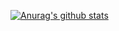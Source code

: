 [![Anurag's github stats](https://github-readme-stats.vercel.app/api?Ignaciox=anuraghazra)](https://github.com/anuraghazra/github-readme-stats)
